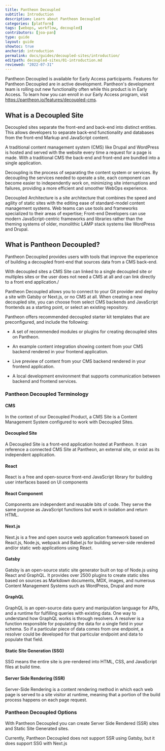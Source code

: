 ```yaml
---
title: Pantheon Decoupled
subtitle: Introduction
description: Learn about Pantheon Decoupled 
categories: [platform]
tags: [webops, workflow, decoupled]
contributors: [joa-pan]
type: guide
layout: guide
showtoc: true
anchorid: introduction
permalink: docs/guides/decoupled-sites/introduction/
editpath: decoupled-sites/01-introduction.md
reviewed: "2022-07-31"
---
```


<Alert title="Early Access" type="info" icon="leaf">

Pantheon Decoupled is available for Early Access participants. Features for Pantheon Decoupled are in active development. Pantheon's development team is  rolling out new functionality often while this product is in Early Access. To learn how you can enroll in our Early Access program, visit https://pantheon.io/features/decoupled-cms.

</Alert>


## What is a Decoupled Site

Decoupled sites separate the front-end and back-end into distinct entities. This allows developers to separate back-end functionality and databases from the front-end Markup and JavaScript content.

A traditional content management system (CMS) like Drupal and WordPress is hosted and served with the website every time a request for a page is made. With a traditional CMS the back-end and front-end are bundled into a single application.

Decoupling is the process of separating the content system or services. By decoupling the services needed to operate a site, each component can become easier to independently work on, minimizing site interruptions and failures, providing a more efficient and smoother WebOps experience. 

Decoupled Architecture is a site architecture that combines the speed and agility of static sites with the editing ease of standard-model content management systems. Web teams can use tools and frameworks specialized to their areas of expertise; Front-end Developers can use modern JavaScript-centric frameworks and libraries rather than the theming systems of older, monolithic LAMP stack systems like WordPress and Drupal.

## What is Pantheon Decoupled?

Pantheon Decoupled  provides users with tools that improve the experience of building a decoupled front-end that sources data from a CMS back-end. 

With decoupled sites a CMS Site can linked to a single decoupled site or multiples sites or the user does not need a CMS at all and can link directly to a front end application./

Pantheon Decoupled allows you to connect to your Git provider and deploy a site with Gatsby or Next.js, or no CMS at all. When creating a new decoupled site, you can choose from select CMS backends and JavaScript frontends as a starting point, or select an existing repository. 

Pantheon offers recommended decoupled starter kit templates that are preconfigured, and include the following:

* A set of recommended modules or plugins for creating decoupled sites on Pantheon.

* An example content integration showing content from your CMS backend rendered in your frontend application.

* Live preview of content from your CMS backend rendered in your frontend application.

* A local development environment that supports communication between backend and frontend services.

### Pantheon Decoupled Terminology

<Accordion title="Pantheon Decoupled Terminology" id="terms-decoupled" icon="info-sign">

#### CMS  
In the context of our Decoupled Product, a CMS Site is a Content Management System configured to work with Decoupled Sites.

#### Decoupled Site
A Decoupled Site is a front-end application hosted at Pantheon. It can reference a connected CMS Site at Pantheon, an external site, or exist as its independent application.

#### React
React is a free and open-source front-end JavaScript library for building user interfaces based on UI components

#### React Component
Components are independent and reusable bits of code. They serve the same purpose as JavaScript functions but work in isolation and return HTML.

#### Next.js
Next.js is a free and open source web application framework based on React.js, Node.js, webpack and Babel.js for building server-side rendered and/or static web applications using React.

#### Gatsby
Gatsby is an open-source static site generator built on top of Node.js using React and GraphQL. It provides over 2500 plugins to create static sites based on sources as Markdown documents, MDX, images, and numerous Content Management Systems such as WordPress, Drupal and more 

#### GraphQL
GraphQL is an open-source data query and manipulation language for APIs, and a runtime for fulfilling queries with existing data. One way to understand how GraphQL works is through resolvers. A resolver is a function responsible for populating the data for a single field in your schema. So if a particular piece of data comes from one endpoint, a resolver could be developed for that particular endpoint and data to populate that field. 

#### Static Site Generation (SSG)
SSG means the entire site is pre-rendered into HTML, CSS, and JavaScript files at build time.

#### Server Side Rendering (SSR)
Server-Side Rendering is a content rendering method in which each web page is served to a site visitor at runtime, meaning that a portion of the build process happens on each page request.

### Pantheon Decoupled Options
With Pantheon Decoupled you can create Server Side Rendered (SSR) sites and Static Site Generated sites.

Currently, Pantheon Decoupled does not support SSR using Gatsby, but it does support SSG with Next.js

</Accordion>